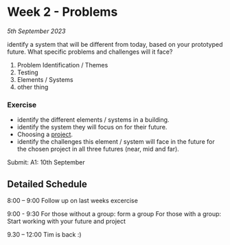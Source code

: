 # Week 2 - Problems

*5th September 2023*

identify a system that will be different from today, based on your prototyped future. What specific problems and challenges will it face?

1. Problem Identification / Themes
2. Testing
3. Elements / Systems
4. other thing

### Exercise
* identify the different elements / systems in a building.
* identify the system they will focus on for their future.
* Choosing a [project](Agile-Prototyping/Projects).
* identify the challenges this element / system will face in the future for the chosen project in all three futures (near, mid and far).

Submit: A1: 10th September

## Detailed Schedule
8:00 – 9:00
Follow up on last weeks excercise

9:00 - 9:30
For those without a group: form a group
For those with a group: Start working with your future and project

9.30 – 12:00
Tim is back :)
